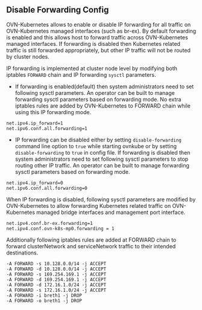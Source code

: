 ## Disable Forwarding Config

OVN-Kubernetes allows to enable or disable IP forwarding for all traffic on OVN-Kubernetes managed interfaces (such as br-ex). By default forwarding is enabled and this allows host to forward traffic across OVN-Kubernetes managed interfaces. If forwarding is disabled then Kubernetes related traffic is still forwarded appropriately, but other IP traffic will not be routed by cluster nodes.

IP forwarding is implemented at cluster node level by modifying both iptables `FORWARD` chain and IP forwarding `sysctl` parameters. 

- If forwarding is enabled(default) then system administrators need to set following sysctl parameters. An operator can be built to manage forwarding sysctl parameters based on forwarding mode. No extra iptables rules are added by OVN-Kubernetes to FORWARD chain while using this IP forwarding mode.

```
net.ipv4.ip_forward=1
net.ipv6.conf.all.forwarding=1
```

- IP forwarding can be disabled either by setting `disable-forwarding` command line option to `true` while starting ovnkube or by setting `disable-forwarding` to `true` in config file. If forwarding is disabled then system administrators need to set following sysctl parameters to stop routing other IP traffic. An operator can be built to manage forwarding sysctl parameters based on forwarding mode.

```
net.ipv4.ip_forward=0
net.ipv6.conf.all.forwarding=0
```

When IP forwarding is disabled, following sysctl parameters are modified by OVN-Kubernetes to allow forwarding Kubernetes related traffic on OVN-Kubernetes managed bridge interfaces and management port interface.

```
net.ipv4.conf.br-ex.forwarding=1
net.ipv4.conf.ovn-k8s-mp0.forwarding = 1
```

Additionally following iptables rules are added at FORWARD chain to forward clusterNetwork and serviceNetwork traffic to their intended destinations. 

```
-A FORWARD -s 10.128.0.0/14 -j ACCEPT
-A FORWARD -d 10.128.0.0/14 -j ACCEPT
-A FORWARD -s 169.254.169.1 -j ACCEPT
-A FORWARD -d 169.254.169.1 -j ACCEPT
-A FORWARD -d 172.16.1.0/24 -j ACCEPT
-A FORWARD -s 172.16.1.0/24 -j ACCEPT
-A FORWARD -i breth1 -j DROP
-A FORWARD -o breth1 -j DROP
```